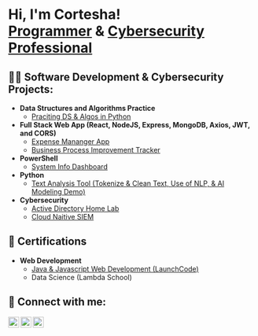 <h1>Hi, I'm Cortesha! <br/><a href="https://github.com/crd3cc04">Programmer</a> & <a href="https://www.linkedin.com/in/crd3cc04/">Cybersecurity Professional</a>

<h2>👨‍💻 Software Development & Cybersecurity Projects:</h2>

- <b>Data Structures and Algorithms Practice</b>
  - [Praciting DS & Algos in Python](https://github.com/crd3cc04/LABURL)
- <b>Full Stack Web App (React, NodeJS, Express, MongoDB, Axios, JWT, and CORS)</b>
  - [Expense Mananger App](https://github.com/crd3cc04/LABURL)
  - [Business Process Improvement Tracker](https://github.com/crd3cc04/bpi-tracker)
- <b>PowerShell</b>
  - [System Info Dashboard](https://github.com/crd3cc04/LABURL)
- <b>Python</b>
  - [Text Analysis Tool (Tokenize & Clean Text, Use of NLP, & AI Modeling Demo)](https://github.com/crd3cc04/LABURL)
- <b>Cybersecurity</b>
  - [Active Directory Home Lab](https://github.com/crd3cc04/LABURL)
  - [Cloud Naitive SIEM](https://github.com/crd3cc04/LABURL)
 
<h2>📃 Certifications</h2>

- <b>Web Development</b>
  - [Java & Javascript Web Development (LaunchCode)](https://github.com/crd3cc04/LABURL)
  - Data Science (Lambda School)
 

<h2> 🤳 Connect with me:</h2>

[<img align="left" alt="JoshMadakor | YouTube" width="22px" src="https://cdn.jsdelivr.net/npm/simple-icons@v3/icons/youtube.svg" />][youtube]
[<img align="left" alt="JoshMadakor | LinkedIn" width="22px" src="https://cdn.jsdelivr.net/npm/simple-icons@v3/icons/linkedin.svg" />][linkedin]
[<img align="left" alt="JoshMadakor | Instagram" width="22px" src="https://cdn.jsdelivr.net/npm/simple-icons@v3/icons/instagram.svg" />][instagram]

[youtube]: https://www.youtube.com/c/crd3cc04
[instagram]: https://www.instagram.com/connected.journi/
[linkedin]: https://linkedin.com/in/crd3cc04

<!--
**crd3cc04/crd3cc04** is a ✨ _special_ ✨ repository because its `README.md` (this file) appears on your GitHub profile.

Here are some ideas to get you started:

- 🔭 I’m currently working on ...
- 🌱 I’m currently learning ...
- 👯 I’m looking to collaborate on ...
- 🤔 I’m looking for help with ...
- 💬 Ask me about ...
- 📫 How to reach me: ...
- 😄 Pronouns: ...
- ⚡ Fun fact: ...
-->
